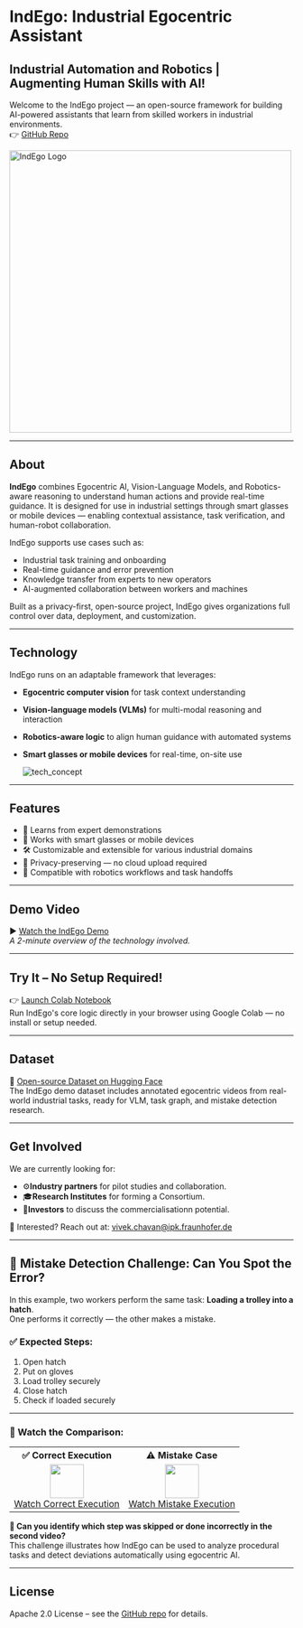 # IndEgo: Industrial Egocentric Assistant

## Industrial Automation and Robotics | Augmenting Human Skills with AI!

Welcome to the IndEgo project — an open-source framework for building AI-powered assistants that learn from skilled workers in industrial environments.  
👉 [GitHub Repo](https://github.com/Vivek9Chavan/IndEgo)

<p align="left">
  <img src="https://github.com/user-attachments/assets/fcf2e236-768a-4348-9762-28f4fa62d405" alt="IndEgo Logo" width="500"/>
</p>

---

## About

**IndEgo** combines Egocentric AI, Vision-Language Models, and Robotics-aware reasoning to understand human actions and provide real-time guidance. It is designed for use in industrial settings through smart glasses or mobile devices — enabling contextual assistance, task verification, and human-robot collaboration.

IndEgo supports use cases such as:
- Industrial task training and onboarding  
- Real-time guidance and error prevention  
- Knowledge transfer from experts to new operators  
- AI-augmented collaboration between workers and machines  

Built as a privacy-first, open-source project, IndEgo gives organizations full control over data, deployment, and customization.

---

## Technology

IndEgo runs on an adaptable framework that leverages:
- **Egocentric computer vision** for task context understanding  
- **Vision-language models (VLMs)** for multi-modal reasoning and interaction  
- **Robotics-aware logic** to align human guidance with automated systems  
- **Smart glasses or mobile devices** for real-time, on-site use

  ![tech_concept](https://github.com/user-attachments/assets/df3018c2-bae9-4924-85cf-05be217eff28)

---

## Features

- 🧠 Learns from expert demonstrations  
- 📱 Works with smart glasses or mobile devices  
- 🛠️ Customizable and extensible for various industrial domains  
- 🔐 Privacy-preserving — no cloud upload required  
- 🤖 Compatible with robotics workflows and task handoffs

---

## Demo Video

▶️ [Watch the IndEgo Demo](https://drive.google.com/file/d/1x1TnZJpUdE2BDMW9H-jo3QZmdm-aGrZb/view?usp=sharing)  
_A 2-minute overview of the technology involved._

---

## Try It – No Setup Required!

👉 [Launch Colab Notebook](https://colab.research.google.com/drive/1mC-W5czouMFgICMktrffOU7sSjMBXENO?usp=sharing)  
Run IndEgo's core logic directly in your browser using Google Colab — no install or setup needed.

---

## Dataset

🔗 [Open-source Dataset on Hugging Face](https://huggingface.co/datasets/vivek9chavan/IndEgo_Demo)  
The IndEgo demo dataset includes annotated egocentric videos from real-world industrial tasks, ready for VLM, task graph, and mistake detection research.

---

## Get Involved

We are currently looking for:
 - ⚙️**Industry partners** for pilot studies and collaboration.
 - 🎓**Research Institutes** for forming a Consortium.
 - 💼**Investors** to discuss the commercialisationn potential.

💬 Interested? Reach out at: [vivek.chavan@ipk.fraunhofer.de](url)

---

## 🧪 Mistake Detection Challenge: Can You Spot the Error?

In this example, two workers perform the same task: **Loading a trolley into a hatch**.  
One performs it correctly — the other makes a mistake.

### ✅ Expected Steps:
1. Open hatch  
2. Put on gloves  
3. Load trolley securely  
4. Close hatch  
5. Check if loaded securely

---

### 🎥 Watch the Comparison:

<table>
<tr>
  <th style="text-align:center">✅ Correct Execution</th>
  <th style="text-align:center">⚠️ Mistake Case</th>
</tr>
<tr>
<td align="center">
  <a href="https://huggingface.co/datasets/vivek9chavan/IndEgo_Demo/resolve/main/Mistake_Detection/Task_10/mp4_480/User_1_H_10c_3_480.mp4" target="_blank">
    <img src="https://img.icons8.com/ios-filled/100/000000/play-button-circled--v1.png" width="60"/><br/>
    Watch Correct Execution
  </a>
</td>
<td align="center">
  <a href="https://huggingface.co/datasets/vivek9chavan/IndEgo_Demo/resolve/main/Mistake_Detection/Task_10/mp4_480/User_16_0611_10m_3_480.mp4" target="_blank">
    <img src="https://img.icons8.com/ios-filled/100/000000/play-button-circled--v1.png" width="60"/><br/>
    Watch Mistake Execution
  </a>
</td>
</tr>
</table>

**🤔 Can you identify which step was skipped or done incorrectly in the second video?**  
This challenge illustrates how IndEgo can be used to analyze procedural tasks and detect deviations automatically using egocentric AI.

---

## License

Apache 2.0 License – see the [GitHub repo](https://github.com/Vivek9Chavan/IndEgo) for details.
